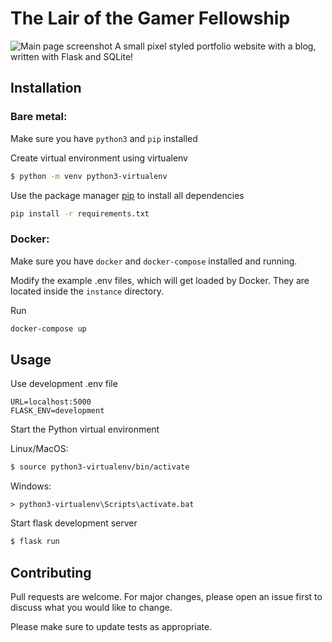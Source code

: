 # The Lair of the Gamer Fellowship

![Main page screenshot](https://media.discordapp.net/attachments/851608538710540319/853046071138582538/unknown.png?width=1307&height=630)
A small pixel styled portfolio website with a blog, written with Flask and SQLite!
 

## Installation

### Bare metal:

Make sure you have `python3` and `pip` installed

Create virtual environment using virtualenv
```bash
$ python -m venv python3-virtualenv
```

Use the package manager [pip](https://pip.pypa.io/en/stable/) to install all dependencies

```bash
pip install -r requirements.txt
```
### Docker:

Make sure you have `docker` and `docker-compose` installed and running.

Modify the example .env files, which will get loaded by Docker.
They are located inside the `instance` directory.

Run
```bash
docker-compose up
```

## Usage

Use development .env file
```
URL=localhost:5000
FLASK_ENV=development
```
Start the Python virtual environment

Linux/MacOS:
```bash
$ source python3-virtualenv/bin/activate
```
Windows:
```
> python3-virtualenv\Scripts\activate.bat
```

Start flask development server
```bash
$ flask run
```

## Contributing
Pull requests are welcome. For major changes, please open an issue first to discuss what you would like to change.

Please make sure to update tests as appropriate.
